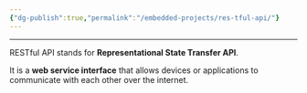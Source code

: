 ```yaml
---
{"dg-publish":true,"permalink":"/embedded-projects/res-tful-api/"}
---
```


---

RESTful API stands for **Representational State Transfer API**.

It is a **web service interface** that allows devices or applications to communicate with each other over the internet.
